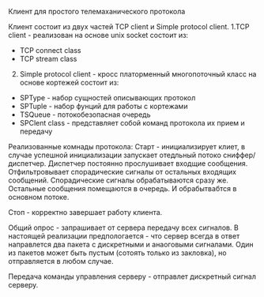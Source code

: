 Клиент для простого телемаханического протокола

Клиент состоит из двух частей TCP client и Simple protocol client.
1.TCP client - реализован на основе unix socket состоит из:
- TCP connect class
- TCP stream class

2. Simple protocol client - кросс платорменный многопоточный класс на основе кортежей состоит из:
- SPType - набор сущностей описывающих протокол
- SPTuple - набор фунций для работы с кортежами
- TSQueue - потокобезопасная очередь
- SPClent class - представляет собой команд протокола их прием и передачу 

 Реализованные комнады протокола:
 Старт - инициализирует клиет, в случае успешной инициализации запускает отедльный потоко сниффер/диспетчер. 
 Диспетчер постоянно прослушивает входщие сообщения. Отфильтровывает спорадические сигналы от остальных входящих сообщений.
 Спорадические сигналы обрабатываются сразу же. Остальные сообщения помещаются в очередь. И обрабытвабтся в основном потоке.

 Стоп - корректно завершает работу клиента.

 Общий опрос - запрашивает от сервера передачу всех сигналов. В настоящей реализации предпологается - что сервер всегда в ответ направлется два пакета с дискретными и анаоговыми сигналами. 
 Один из пакетов может быть пустым (сотоять только из закловка), но отправляется в любом случае.

 Передача команды управления серверу - отправлет дискретный сигнал серверу. 
